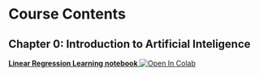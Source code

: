 

# Course Contents

## Chapter 0: Introduction to Artificial Inteligence

[**Linear Regression Learning notebook**   ![Open In Colab](https://colab.research.google.com/assets/colab-badge.svg)](https://colab.research.google.com/github/samsung-ai-course/8th-9th-edition/blob/main/Chapter%200%20-%20Introduction%20to%20Artificial%20Inteligence/Linear%20Regression/Learning%20Notebook.ipynb)
